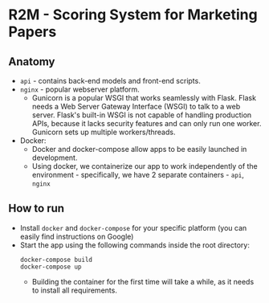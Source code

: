 # R2M - Scoring System for Marketing Papers

## Anatomy
* `api` - contains back-end models and front-end scripts.
* `nginx` -  popular webserver platform. 
	* Gunicorn is a popular WSGI that works seamlessly with Flask. Flask needs a Web Server Gateway Interface (WSGI) to talk to a web server. Flask's built-in WSGI is not capable of handling production APIs, because it lacks security features and can only run one worker. Gunicorn sets up multiple workers/threads.
* Docker:
    * Docker and docker-compose allow apps to be easily launched in development. 
    * Using docker, we containerize our app to work independently of the environment - specifically, we have 2 separate containers -  `api`, `nginx`

## How to run
* Install `docker` and `docker-compose` for your specific platform (you can easily find instructions on Google)
* Start the app using the following commands inside the root directory:
    ```
    docker-compose build
    docker-compose up
    ```
    * Building the container for the first time will take a while, as it needs to install all requirements.